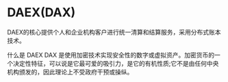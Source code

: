 # DAEX(DAX)

DAEX的核心提供个人和企业机构客户进行统一清算和结算服务，采用分布式账本技术。

什么是 DAEX DAX 是使用加密技术实现安全性的数字或虚拟资产。加密货币的一个决定性特征，可以说是它最可爱的吸引力，是它的有机性质;它不是由任何中央机构颁发的，因此理论上不受政府干预或操纵。
